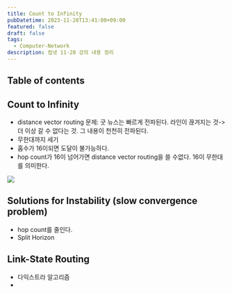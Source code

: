 ```yaml
---
title: Count to Infinity
pubDatetime: 2023-11-28T13:41:00+09:00
featured: false
draft: false
tags:
  - Computer-Network
description: 컴넷 11-28 강의 내용 정리
---
```


## Table of contents

## Count to Infinity

- distance vector routing 문제: 굿 뉴스는 빠르게 전파된다. 라인이 끊겨지는 것-> 더 이상 갈 수 없다는 것. 그 내용이 천천히 전파된다.
- 무한대까지 세기
- 홉수가 16이되면 도달이 불가능하다.
- hop count가 16이 넘어가면 distance vector routing을 쓸 수없다. 16이 무한대를 의미한다.

![](https://res.cloudinary.com/gyunseo-blog/image/upload/f_auto/v1701146715/image_mb6drf.png)

## Solutions for Instability (slow convergence problem)

- hop count를 줄인다.
- Split Horizon

## Link-State Routing

- 다익스트라 알고리즘
-
